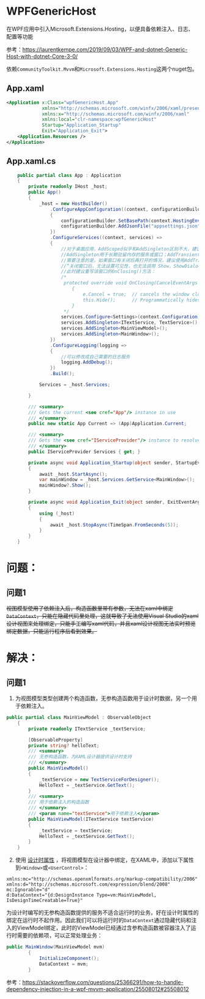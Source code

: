 # WPFGenericHost

在WPF应用中引入Microsoft.Extensions.Hosting，以便具备依赖注入、日志、配置等功能

参考：https://laurentkempe.com/2019/09/03/WPF-and-dotnet-Generic-Host-with-dotnet-Core-3-0/

依赖`CommunityToolkit.Mvvm`和`Microsoft.Extensions.Hosting`这两个nuget包。

## App.xaml

```xml
<Application x:Class="wpfGenericHost.App"
             xmlns="http://schemas.microsoft.com/winfx/2006/xaml/presentation"
             xmlns:x="http://schemas.microsoft.com/winfx/2006/xaml"
             xmlns:local="clr-namespace:wpfGenericHost"
             Startup="Application_Startup"
             Exit="Application_Exit">
    <Application.Resources />         
</Application>
```

## App.xaml.cs

```csharp
    public partial class App : Application
    {
        private readonly IHost _host;
        public App()
        {
            _host = new HostBuilder()
                .ConfigureAppConfiguration((context, configurationBuilder) =>
                {
                    configurationBuilder.SetBasePath(context.HostingEnvironment.ContentRootPath);
                    configurationBuilder.AddJsonFile("appsettings.json", optional: false);
                })
                .ConfigureServices((context, services) =>
                {
                    //对于桌面应用，AddScoped似乎和AddSingleton区别不大，建议用AddSingleton。
                    //AddSingleton用于长期驻留内存的服务或窗口；AddTransient用于临时的窗口和服务。
                    //需要注意的是，如果窗口有关闭后再打开的情况，建议使用AddTransient。使用AddSingleton关闭再打开会导致报错：
                    //“关闭窗口后，无法设置可见性，也无法调用 Show、ShowDialogor 或 WindowInteropHelper.EnsureHandle。”
                    //此时建议重写该窗口的OnClosing()方法：
                    /*
                     protected override void OnClosing(CancelEventArgs e)
                        {
                            e.Cancel = true;  // cancels the window close    
                            this.Hide();      // Programmatically hides the window
                        }
                     */
                    services.Configure<Settings>(context.Configuration);
                    services.AddSingleton<ITextService, TextService>();
                    services.AddSingleton<MainViewModel>();
                    services.AddSingleton<MainWindow>();
                })
                .ConfigureLogging(logging =>
                {
                    //可以修改成自己需要的日志服务
                    logging.AddDebug();
                })
                .Build();

            Services = _host.Services;

        }

        /// <summary>
        /// Gets the current <see cref="App"/> instance in use
        /// </summary>
        public new static App Current => (App)Application.Current;

        /// <summary>
        /// Gets the <see cref="IServiceProvider"/> instance to resolve application services.
        /// </summary>
        public IServiceProvider Services { get; }

        private async void Application_Startup(object sender, StartupEventArgs e)
        {
            await _host.StartAsync();
            var mainWindow = _host.Services.GetService<MainWindow>();
            mainWindow?.Show();
        }

        private async void Application_Exit(object sender, ExitEventArgs e)
        {
            using (_host)
            {
                await _host.StopAsync(TimeSpan.FromSeconds(5));
            }
        }
    }
```

# 问题：

## 问题1

~~视图模型使用了依赖注入后，构造函数里带有参数，无法在xaml中绑定`DataContext`，只能在隐藏代码里处理，这就导致了无法使用Visual Studio的xaml设计视图来处理绑定，只能手工编写xaml代码，并且xaml设计视图无法实时预览绑定数据，只能运行程序后看到效果。~~

# 解决：

## 问题1
1. 为视图模型类型创建两个构造函数，无参构造函数用于设计时数据，另一个用于依赖注入。

```csharp
public partial class MainViewModel : ObservableObject
    {
        private readonly ITextService _textService;

        [ObservableProperty]
        private string? helloText;
        /// <summary>
        /// 无参构造函数，为XAML设计器提供设计时支持
        /// </summary>
        public MainViewModel()
        {
            _textService = new TextServiceForDesigner();
            HelloText = _textService.GetText();
        }
        /// <summary>
        /// 用于依赖注入的构造函数
        /// </summary>
        /// <param name="textService">用于依赖注入</param>
        public MainViewModel(ITextService textService)
        {
            _textService = textService;
            HelloText = _textService.GetText();
        }
    }
```

2. 使用 [设计时属性](https://learn.microsoft.com/en-us/previous-versions/windows/silverlight/dotnet-windows-silverlight/ff602277(v=vs.95)) ，将视图模型在设计器中绑定，在XAML中，添加以下属性到`<Window>`或`<UserControl>`：

```
xmlns:mc="http://schemas.openxmlformats.org/markup-compatibility/2006"
xmlns:d="http://schemas.microsoft.com/expression/blend/2008"
mc:Ignorable="d"
d:DataContext="{d:DesignInstance Type=vm:MainViewModel, IsDesignTimeCreatable=True}"
```

为设计时编写的无参构造函数提供的服务不适合运行时的业务，好在设计时属性的绑定在运行时不起作用。因此我们可以将运行时的`DataContext`通过隐藏代码和注入的ViewModel绑定，此时的ViewModel已经通过含参构造函数被容器注入了运行时需要的依赖项，可以正常处理业务：

```csharp
public MainWindow(MainViewModel mvm)
        {
            InitializeComponent();
            DataContext = mvm;
        }
```


参考：https://stackoverflow.com/questions/25366291/how-to-handle-dependency-injection-in-a-wpf-mvvm-application/25508012#25508012
